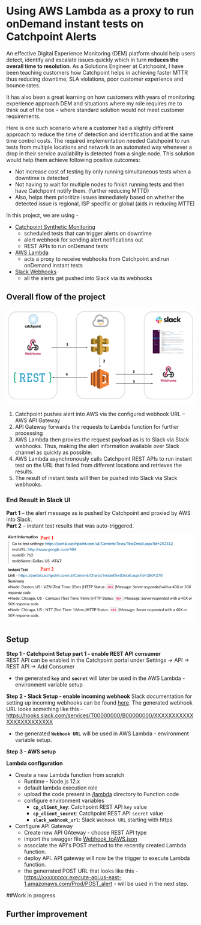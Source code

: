 # **Using AWS Lambda as a proxy to run onDemand instant tests on Catchpoint Alerts**

An effective Digital Experience Monitoring (DEM) platform should help users detect, identify and escalate issues quickly which in turn **reduces the overall time to resolution**. As a Solutions Engineer at Catchpoint, I have been teaching customers how Catchpoint helps in achieving faster MTTR thus reducing downtime, SLA violations, poor customer experience and bounce rates.

It has also been a great learning on how customers with years of monitoring experience approach DEM and situations where my role requires me to think out of the box – where standard solution would not meet customer requirements.

Here is one such scenario where a customer had a slightly different approach to reduce the time of detection and identification and at the same time control costs. The required implementation needed Catchpoint to run tests from multiple locations and network in an automated way whenever a drop in their service availability is detected from a single node. This solution would help them achieve following positive outcomes: 
+ Not increase cost of testing by only running simultaneous tests when a downtime is detected
+ Not having to wait for multiple nodes to finish running tests and then have Catchpoint notify them. (further reducing MTTD)
+ Also, helps them prioritize issues immediately based on whether the detected issue is regional, ISP specific or global (aids in reducing MTTE)

In this project, we are using -
+ [Catchpoint Synthetic Monitoring](https://www.catchpoint.com/synthetic-monitoring)
    + scheduled tests that can trigger alerts on downtime
    + alert webhook for sending alert notifications out
    + REST APIs to run onDemand tests
+ [AWS Lambda](https://aws.amazon.com/lambda/)
    + acts a proxy to receive webhooks from Catchpoint and run onDemand instant tests
+ [Slack Webhooks](https://api.slack.com/messaging/webhooks)
    + all the alerts get pushed into Slack via its webhooks

## **Overall flow of the project**

![](https://raw.githubusercontent.com/pramodshenoy7/Catchpoint_AutoInstant_Test/main/other/Flow.png)
1.	Catchpoint pushes alert into AWS via the configured webhook URL – AWS API Gateway
2.	API Gateway forwards the requests to Lambda function for further processing
3.	AWS Lambda then proxies the request payload as is to Slack via Slack webhooks. Thus, making the alert information available over Slack channel as quickly as possible.
4.	AWS Lambda asynchronously calls Catchpoint REST APIs to run instant test on the URL that failed from different locations and retrieves the results.
5.	The result of instant tests will then be pushed into Slack via Slack webhooks.


### **End Result in Slack UI**
**Part 1** – the alert message as is pushed by Catchpoint and proxied by AWS into Slack.\
**Part 2** – instant test results that was auto-triggered.

![](https://github.com/pramodshenoy7/Catchpoint_AutoInstant_Test/blob/main/other/Slack_messages.png?raw=true)


## **Setup**
**Step 1 - Catchpoint Setup part 1 - enable REST API consumer**  
REST API can be enabled in the Catchpoint portal under Settings -> API -> REST API -> Add Consumer
+ the generated **`key`** and **`secret`** will later be used in the AWS Lambda - environment variable setup

**Step 2 - Slack Setup - enable incoming webhook**
Slack documentation for setting up incoming webhooks can be found [here](https://api.slack.com/messaging/webhooks).
The generated webhook URL looks something like this - https://hooks.slack.com/services/T00000000/B00000000/XXXXXXXXXXXXXXXXXXXXXXXX
+ the generated **`Webhook URL`** will be used in AWS Lambda - environment variable setup.

**Step 3 - AWS setup**

**Lambda configuration**
+ Create a new Lambda function from scratch
    + Runtime - Node.js 12.x
    + default lambda execution role
    + upload the code present in [/lambda](https://github.com/pramodshenoy7/Catchpoint_AutoInstant_Test/tree/main/lambda) directory to Function code
    + configure environment variables
        + **`cp_client_key`**: Catchpoint REST API `key` value
         + **`cp_client_secret`**: Catchpoint REST API `secret` value
         + **`slack_webhook_url`**: Slack `Webhook URL` starting with https
+ Configure API Gateway
    + Create new API GAteway - choose REST API type
    + import the swagger file [Webhook_toAWS.json](https://github.com/pramodshenoy7/Catchpoint_AutoInstant_Test/blob/main/api_gateway/Webhook_toAWS.json)
    + associate the API's POST method to the recently created Lambda function. 
    + deploy API. API gateway will now be the trigger to execute Lambda function.
    + the generrated POST URL that looks like this - https://xxxxxxxxx.execute-api.us-east-1.amazonaws.com/Prod/POST_alert - will be used in the next step.

##Work in progress

## **Further improvement**
